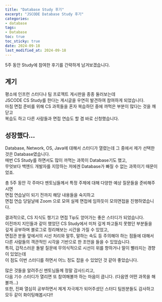 ```yaml
---
title: "Database Study 후기"
excerpt: "JSCODE Database Study 후기"
categories: 
- database
tags:
- Database
toc: true
toc_sticky: true
date: 2024-09-18
last_modified_at: 2024-09-18
---
```


5주 동안 Study에 참여한 후기를 간략하게 남겨보겠습니다.  

## 계기
평소에 인프런 스터디나 팀 프로젝트 게시판을 종종 둘러보는데  
JSCODE CS Study를 한다는 게시글을 우연히 발견하여 참여하게 되었습니다.  
마침 면접 준비를 위해 CS 과목들을 혼자 복습하던 중에 까먹은 부분이 많다는 것을 깨닫고  
복습도 하고 다른 사람들과 면접 연습도 할 겸 바로 신청했습니다.  

## 성장했다...
Database, Network, OS, Java에 대해서 스터디가 열렸는데 그 중에서 제가 선택한 것은 Database였습니다.  
매번 CS Study를 하면서도 많이 까먹는 과목이 Database기도 했고,  
무엇보다 백엔드 개발자를 지망하는 저에겐 Database가 빠질 수 없는 과목이기 때문이었죠.  

총 5주 동안 각 주마다 멘토님들께서 특정 주제에 대해 다양한 예상 질문들을 준비해주시면  
면접 연습날이 되기 전까지 해당 내용들을 숙지하고  
면접 연습 당일날에 Zoom 으로 모여 실제 면접에 임하듯이 모의면접을 진행하였습니다.  

결과적으로, CS 지식도 챙기고 면접 Tip도 얻어가는 좋은 스터디가 되었습니다.  
이전까지 지인들과 같이 했었던 CS Study에서 미처 깊게 파고들지 못했던 부분들을  
깊게 공부하며 블로그로 정리해보는 시간을 가질 수 있었고,  
면접관 분들 앞에서의 시선 처리와 말투, 말하는 속도 등 주의해야 하는 점들에 대해서    
다른 사람들의 객관적인 시각을 기반으로 한 조언을 들을 수 있었습니다.  
특히, 갑작스러운 돌발 질문에 무의식적으로 시선이 위를 향하거나 말이 빨라지는 경향이 있었는데   
이 점도 이번 스터디를 하면서 어느 정도 잡을 수 있었던 것 같아 좋았습니다.  

많은 것들을 알려주신 멘토님들께 정말 감사드리고,  
다음 기수 스터디가 열리면 또 참여해볼까 하는 마음이 큽니다. (다음엔 어떤 과목을 해볼까...)  
또한, 진짜 열심히 공부하면서 제게 자극제가 되어주셨던 스터디 팀원분들도 감사하고  
모두 같이 화이팅해봅시다!!  